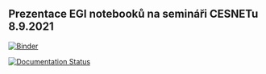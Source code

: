 ## Prezentace EGI notebooků na semináři CESNETu 8.9.2021

[![Binder](https://mybinder.org/badge_logo.svg)](https://mybinder.org/v2/gh/PospiP/EGI-notebooks-tutorial.git/HEAD)


[![Documentation Status](https://readthedocs.org/projects/egi-notebooks-git/badge/?version=latest)](https://egi-notebooks-git.readthedocs.io/en/latest/?badge=latest)
